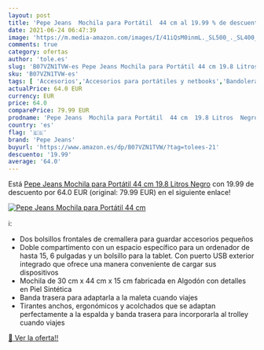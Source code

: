 ```yaml
---
layout: post
title: 'Pepe Jeans  Mochila para Portátil  44 cm al 19.99 % de descuento'
date: 2021-06-24 06:47:39
image: 'https://m.media-amazon.com/images/I/41iQsM0inmL._SL500_._SL400_.jpg'
comments: true
category: ofertas
author: 'tole.es'
slug: 'B07VZN1TVW-es Pepe Jeans Mochila para Portátil 44 cm 19.8 Litros Negro'
sku: 'B07VZN1TVW-es'
tags: [ 'Accesorios','Accesorios para portátiles y netbooks','Bandoleras y bolsas mensajero para portátiles y netbooks','Bolsas y fundas para portátiles y netbooks','Informática','mochila','pepe jeans', ]
actualPrice: 64.0 EUR
currency: EUR
price: 64.0
comparePrice: 79.99 EUR
prodname: 'Pepe Jeans  Mochila para Portátil  44 cm  19.8 Litros  Negro'
country: 'es'
flag: '🇪🇸'
brand: 'Pepe Jeans'
buyurl: 'https://www.amazon.es/dp/B07VZN1TVW/?tag=tolees-21'
descuento: '19.99'
average: '64.0'
---
```


Está [Pepe Jeans  Mochila para Portátil  44 cm  19.8 Litros  Negro](https://www.amazon.es/dp/B07VZN1TVW/?tag=tolees-21) con 19.99 de descuento por 64.0 EUR (original: 79.99 EUR) en el siguiente enlace!

[![Pepe Jeans  Mochila para Portátil  44 cm](https://m.media-amazon.com/images/I/41iQsM0inmL._SL500_._SL400_.jpg)](https://www.amazon.es/dp/B07VZN1TVW/?tag=tolees-21)

ℹ️:

- Dos bolsillos frontales de cremallera para guardar accesorios pequeños
- Doble compartimento con un espacio específico para un ordenador de hasta 15, 6 pulgadas y un bolsillo para la tablet. Con puerto USB exterior integrado que ofrece una manera conveniente de cargar sus dispositivos
- Mochila de 30 cm x 44 cm x 15 cm fabricada en Algodón con detalles en Piel Sintética
- Banda trasera para adaptarla a la maleta cuando viajes
- Tirantes anchos, ergonómicos y acolchados que se adaptan perfectamente a la espalda y banda trasera para incorporarla al trolley cuando viajes

[🛒 Ver la oferta!!](https://www.amazon.es/dp/B07VZN1TVW/?tag=tolees-21)
